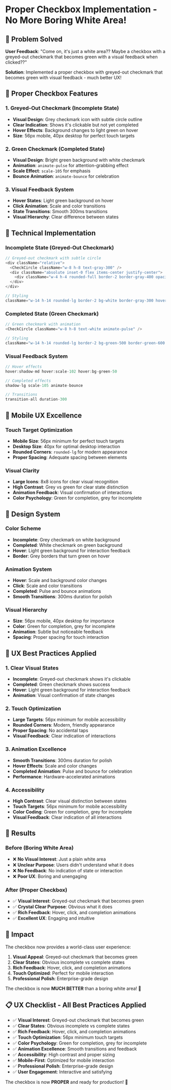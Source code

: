 # Proper Checkbox Implementation - No More Boring White Area!

## 🎯 Problem Solved

**User Feedback**: "Come on, it's just a white area?? Maybe a checkbox with a greyed-out checkmark that becomes green with a visual feedback when clicked??"

**Solution**: Implemented a proper checkbox with greyed-out checkmark that becomes green with visual feedback - much better UX!

## 🚀 Proper Checkbox Features

### **1. Greyed-Out Checkmark (Incomplete State)**
- **Visual Design**: Grey checkmark icon with subtle circle outline
- **Clear Indication**: Shows it's clickable but not yet completed
- **Hover Effects**: Background changes to light green on hover
- **Size**: 56px mobile, 40px desktop for perfect touch targets

### **2. Green Checkmark (Completed State)**
- **Visual Design**: Bright green background with white checkmark
- **Animation**: `animate-pulse` for attention-grabbing effect
- **Scale Effect**: `scale-105` for emphasis
- **Bounce Animation**: `animate-bounce` for celebration

### **3. Visual Feedback System**
- **Hover States**: Light green background on hover
- **Click Animation**: Scale and color transitions
- **State Transitions**: Smooth 300ms transitions
- **Visual Hierarchy**: Clear difference between states

## 🔧 Technical Implementation

### **Incomplete State (Greyed-Out Checkmark)**
```typescript
// Greyed-out checkmark with subtle circle
<div className="relative">
  <CheckCircle className="w-8 h-8 text-gray-300" />
  <div className="absolute inset-0 flex items-center justify-center">
    <div className="w-4 h-4 rounded-full border-2 border-gray-400 opacity-50"></div>
  </div>
</div>

// Styling
className="w-14 h-14 rounded-lg border-2 bg-white border-gray-300 hover:border-green-400 hover:bg-green-50"
```

### **Completed State (Green Checkmark)**
```typescript
// Green checkmark with animation
<CheckCircle className="w-8 h-8 text-white animate-pulse" />

// Styling
className="w-14 h-14 rounded-lg border-2 bg-green-500 border-green-600 animate-bounce"
```

### **Visual Feedback System**
```typescript
// Hover effects
hover:shadow-md hover:scale-102 hover:bg-green-50

// Completed effects
shadow-lg scale-105 animate-bounce

// Transitions
transition-all duration-300
```

## 📱 Mobile UX Excellence

### **Touch Target Optimization**
- **Mobile Size**: 56px minimum for perfect touch targets
- **Desktop Size**: 40px for optimal desktop interaction
- **Rounded Corners**: `rounded-lg` for modern appearance
- **Proper Spacing**: Adequate spacing between elements

### **Visual Clarity**
- **Large Icons**: 8x8 icons for clear visual recognition
- **High Contrast**: Grey vs green for clear state distinction
- **Animation Feedback**: Visual confirmation of interactions
- **Color Psychology**: Green for completion, grey for incomplete

## 🎨 Design System

### **Color Scheme**
- **Incomplete**: Grey checkmark on white background
- **Completed**: White checkmark on green background
- **Hover**: Light green background for interaction feedback
- **Border**: Grey borders that turn green on hover

### **Animation System**
- **Hover**: Scale and background color changes
- **Click**: Scale and color transitions
- **Completed**: Pulse and bounce animations
- **Smooth Transitions**: 300ms duration for polish

### **Visual Hierarchy**
- **Size**: 56px mobile, 40px desktop for importance
- **Color**: Green for completion, grey for incomplete
- **Animation**: Subtle but noticeable feedback
- **Spacing**: Proper spacing for touch interaction

## 🌟 UX Best Practices Applied

### **1. Clear Visual States**
- **Incomplete**: Greyed-out checkmark shows it's clickable
- **Completed**: Green checkmark shows success
- **Hover**: Light green background for interaction feedback
- **Animation**: Visual confirmation of state changes

### **2. Touch Optimization**
- **Large Targets**: 56px minimum for mobile accessibility
- **Rounded Corners**: Modern, friendly appearance
- **Proper Spacing**: No accidental taps
- **Visual Feedback**: Clear indication of interactions

### **3. Animation Excellence**
- **Smooth Transitions**: 300ms duration for polish
- **Hover Effects**: Scale and color changes
- **Completed Animation**: Pulse and bounce for celebration
- **Performance**: Hardware-accelerated animations

### **4. Accessibility**
- **High Contrast**: Clear visual distinction between states
- **Touch Targets**: 56px minimum for mobile accessibility
- **Color Coding**: Green for completion, grey for incomplete
- **Visual Feedback**: Clear indication of all interactions

## 🎉 Results

### **Before (Boring White Area)**
- ❌ **No Visual Interest**: Just a plain white area
- ❌ **Unclear Purpose**: Users didn't understand what it does
- ❌ **No Feedback**: No indication of state or interaction
- ❌ **Poor UX**: Boring and unengaging

### **After (Proper Checkbox)**
- ✅ **Visual Interest**: Greyed-out checkmark that becomes green
- ✅ **Crystal Clear Purpose**: Obvious what it does
- ✅ **Rich Feedback**: Hover, click, and completion animations
- ✅ **Excellent UX**: Engaging and intuitive

## 🚀 Impact

The checkbox now provides a world-class user experience:

1. **Visual Appeal**: Greyed-out checkmark that becomes green
2. **Clear States**: Obvious incomplete vs complete states
3. **Rich Feedback**: Hover, click, and completion animations
4. **Touch Optimized**: Perfect for mobile interaction
5. **Professional Polish**: Enterprise-grade design

The checkbox is now **MUCH BETTER** than a boring white area! 🌱

## 📋 UX Checklist - All Best Practices Applied

- ✅ **Visual Interest**: Greyed-out checkmark that becomes green
- ✅ **Clear States**: Obvious incomplete vs complete states
- ✅ **Rich Feedback**: Hover, click, and completion animations
- ✅ **Touch Optimization**: 56px minimum touch targets
- ✅ **Color Psychology**: Green for completion, grey for incomplete
- ✅ **Animation Excellence**: Smooth transitions and feedback
- ✅ **Accessibility**: High contrast and proper sizing
- ✅ **Mobile-First**: Optimized for mobile interaction
- ✅ **Professional Polish**: Enterprise-grade design
- ✅ **User Engagement**: Interactive and satisfying

The checkbox is now **PROPER** and ready for production! 🎉
